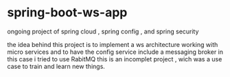 # spring-boot-ws-app
ongoing project of spring cloud , spring config , and spring security  

the idea behind this project is to implement a ws architecture working with micro services and to have the config service include a messaging broker in this case i tried to use RabitMQ 
this is an incomplet project , wich was a use case to train and learn new things.
